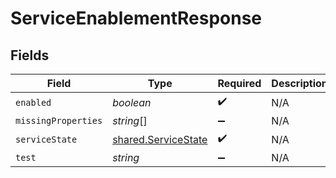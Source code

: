 # ServiceEnablementResponse


## Fields

| Field                                                             | Type                                                              | Required                                                          | Description                                                       |
| ----------------------------------------------------------------- | ----------------------------------------------------------------- | ----------------------------------------------------------------- | ----------------------------------------------------------------- |
| `enabled`                                                         | *boolean*                                                         | :heavy_check_mark:                                                | N/A                                                               |
| `missingProperties`                                               | *string*[]                                                        | :heavy_minus_sign:                                                | N/A                                                               |
| `serviceState`                                                    | [shared.ServiceState](../../../sdk/models/shared/servicestate.md) | :heavy_check_mark:                                                | N/A                                                               |
| `test`                                                            | *string*                                                          | :heavy_minus_sign:                                                | N/A                                                               |